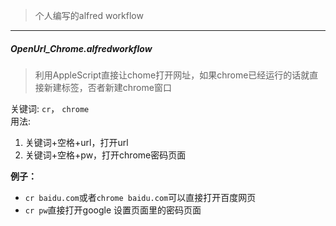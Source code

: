 > 个人编写的alfred workflow
***

##### OpenUrl_Chrome.alfredworkflow  

> 利用AppleScript直接让chome打开网址，如果chrome已经运行的话就直接新建标签，否者新建chrome窗口

关键词: `cr`， `chrome`  
用法: 

1. 关键词+空格+url，打开url
2. 关键词+空格+pw，打开chrome密码页面

**例子：**

* `cr baidu.com`或者`chrome baidu.com`可以直接打开百度网页
* `cr pw`直接打开google 设置页面里的密码页面
